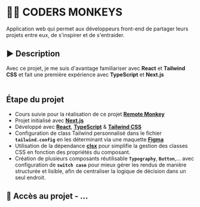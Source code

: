 # 👨‍💻 CODERS MONKEYS
Application web qui permet aux développeurs front-end de partager leurs projets entre eux, de s'inspirer et de s'entraider.

## ▶️ Description
Avec ce projet, je me suis d'avantage familiariser avec **React** et **Tailwind CSS** et fait une première expérience avec **TypeScript** et **Next.js** <br /> <br />

## Étape du projet 
- Cours suivie pour la réalisation de ce projet **[Remote Monkey](https://youtube.com/playlist?list=PLtKaauZVThjAe3U3AQqa-C1fLwHR48aMM&si=EH_EwWJUuE1k5gSE)**
- Projet initialisé avec **[Next.js](https://nextjs.org/)**
- Développé avec **[React](https://fr.react.dev/)**, **[TypeScript](https://www.typescriptlang.org/)** & **[Tailwind CSS](https://tailwindcss.com/)**
- Configuration de class Tailwind personnalisé dans le fichier **`tailwind.config`** en les déterminant via une maquette **[Figma](https://www.figma.com)**
- Utilisation de la dépendance **[clsx](https://www.npmjs.com/package/clsx)** pour simplifie la gestion des classes CSS en fonction des propriétés du composant.
- Création de plusieurs composants réutilisable **`Typography`**, **`Button`**,... avec configuration de **`switch case`** pour mieux gérer les rendus de manière structurée et lisible, afin de centraliser la logique de décision dans un seul endroit.

### 

## 🔎 Accès au projet - ...